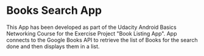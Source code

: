 # Books Search App
This App has been developed as part of the Udacity Android Basics Networking Course for the Exercise Project "Book Listing App". App connects to the Google Books API to retrieve the list of Books for the search done and then displays them in a list.

